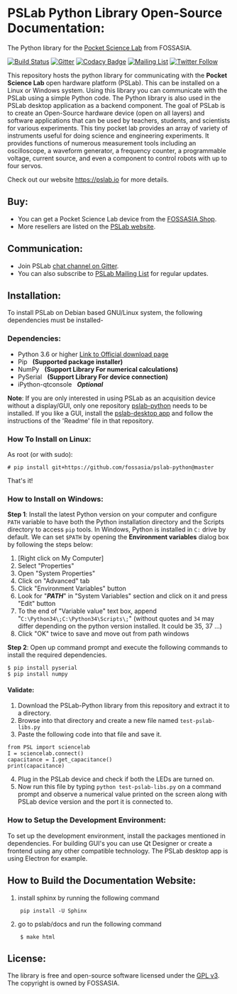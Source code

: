 # PSLab Python Library Open-Source Documentation:

The Python library for the [Pocket Science Lab](https://pslab.io) from FOSSASIA.

[![Build Status](https://travis-ci.org/fossasia/pslab-python.svg?branch=development)](https://travis-ci.org/fossasia/pslab-python)
[![Gitter](https://badges.gitter.im/fossasia/pslab.svg)](https://gitter.im/fossasia/pslab?utm_source=badge&utm_medium=badge&utm_campaign=pr-badge)
[![Codacy Badge](https://api.codacy.com/project/badge/Grade/ce4af216571846308f66da4b7f26efc7)](https://www.codacy.com/app/mb/pslab-python?utm_source=github.com&amp;utm_medium=referral&amp;utm_content=fossasia/pslab&amp;utm_campaign=Badge_Grade)
[![Mailing List](https://img.shields.io/badge/Mailing%20List-FOSSASIA-blue.svg)](https://groups.google.com/forum/#!forum/pslab-fossasia)
[![Twitter Follow](https://img.shields.io/twitter/follow/pslabio.svg?style=social&label=Follow&maxAge=2592000?style=flat-square)](https://twitter.com/pslabio)


This repository hosts the python library for communicating with the **Pocket Science Lab** open hardware platform (PSLab). This can be installed on a Linux or Windows system. Using this library you can communicate with the PSLab using a simple Python code. The Python library is also used in the PSLab desktop application as a backend component. The goal of PSLab is to create an Open-Source hardware device (open on all layers) and software applications that can be used by teachers, students, and scientists for various experiments. This tiny pocket lab provides an array of variety of instruments useful for doing science and engineering experiments. It provides functions of numerous measurement tools including an oscilloscope, a waveform generator, a frequency counter, a programmable voltage, current source, and even a component to control robots with up to four servos.

Check out our website https://pslab.io for more details.
## Buy:

* You can get a Pocket Science Lab device from the [FOSSASIA Shop](https://fossasia.com).
* More resellers are listed on the [PSLab website](https://pslab.io/shop/).

## Communication:

* Join PSLab [chat channel on Gitter](https://gitter.im/fossasia/pslab).
* You can also subscribe to [PSLab Mailing List](https://groups.google.com/forum/#!forum/pslab-fossasia) for regular updates.

## Installation:

To install PSLab on Debian based GNU/Linux system, the following dependencies must be installed-

### Dependencies:

* Python 3.6 or higher [Link to Official download page](https://www.python.org/downloads/windows/)
* Pip &nbsp; **(Supported package installer)**
* NumPy &nbsp; **(Support Library For numerical calculations)**
* PySerial &nbsp; **(Support Library For device connection)**
* iPython-qtconsole &nbsp; **_Optional_**

**Note**: If you are only interested in using PSLab as an acquisition device without a display/GUI, only one repository  [pslab-python](https://github.com/fossasia/pslab-python) needs to be installed. If you like a GUI, install the [pslab-desktop app](https://github.com/fossasia/pslab-desktop) and follow the instructions of the 'Readme' file in that repository.

### How To Install on Linux:

As root (or with sudo):

    # pip install git+https://github.com/fossasia/pslab-python@master

That's it!

### How to Install on Windows:

**Step 1**: Install the latest Python version on your computer and configure `PATH` variable to have both the Python installation directory and the Scripts directory to access `pip` tools. In Windows, Python is installed in `C:` drive by default. We can set `$PATH` by opening the **Environment variables** dialog box by following the steps below:

1. [Right click on My Computer] 
2. Select "Properties"
3. Open "System Properties"
4. Click on "Advanced" tab
5. Click "Environment Variables" button
6. Look for "**_PATH_**" in "System Variables" section and click on it and press "Edit" button
7. To the end of "Variable value" text box, append "`C:\Python34\;C:\Python34\Scripts\;`" (without quotes and `34` may differ depending on the python version installed. It could be 35, 37 ...)
8. Click "OK" twice to save and move out from path windows

**Step 2**: Open up command prompt and execute the following commands to install the required dependencies.

    $ pip install pyserial
    $ pip install numpy

#### Validate:

1. Download the PSLab-Python library from this repository and extract it to a directory.
2. Browse into that directory and create a new file named `test-pslab-libs.py`
3. Paste the following code into that file and save it.
```
from PSL import sciencelab
I = sciencelab.connect()
capacitance = I.get_capacitance()
print(capacitance)
```
4. Plug in the PSLab device and check if both the LEDs are turned on.
5. Now run this file by typing `python test-pslab-libs.py` on a command prompt and observe a numerical value printed on the screen along with PSLab device version and the port it is connected to.

### How to Setup the Development Environment:

To set up the development environment, install the packages mentioned in dependencies. For building GUI's you can use Qt Designer or create a frontend using any other compatible technology. The PSLab desktop app is using Electron for example.

## How to Build the Documentation Website:

1. install sphinx by running the following command
```
    pip install -U Sphinx
```
2. go to pslab/docs and run the following command
```
    $ make html
```
## License:

The library is free and open-source software licensed under the [GPL v3](LICENSE). The copyright is owned by FOSSASIA. 

